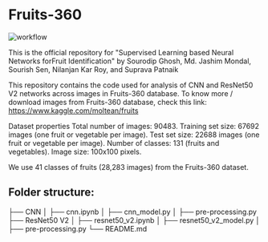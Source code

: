# Fruits-360

![workflow](https://user-images.githubusercontent.com/51257384/112630435-97825000-8e5b-11eb-82f8-46738c6cc351.png)

This is the official repository for "Supervised Learning based Neural Networks forFruit Identification" by Sourodip Ghosh, Md. Jashim Mondal, Sourish Sen, Nilanjan Kar Roy, and Suprava Patnaik

This repository contains the code used for analysis of CNN and ResNet50 V2 networks across images in Fruits-360 database. To know more / download images from Fruits-360 database, check this link: https://www.kaggle.com/moltean/fruits

Dataset properties
Total number of images: 90483.
Training set size: 67692 images (one fruit or vegetable per image).
Test set size: 22688 images (one fruit or vegetable per image).
Number of classes: 131 (fruits and vegetables).
Image size: 100x100 pixels.

We use 41 classes of fruits (28,283 images) from the Fruits-360 dataset. 

## Folder structure:

├── CNN
│   ├── cnn.ipynb
│   ├── cnn_model.py
│   ├── pre-processing.py
├── ResNet50 V2
│   ├── resnet50_v2.ipynb
│   ├── resnet50_v2_model.py
│   ├── pre-processing.py
└── README.md

